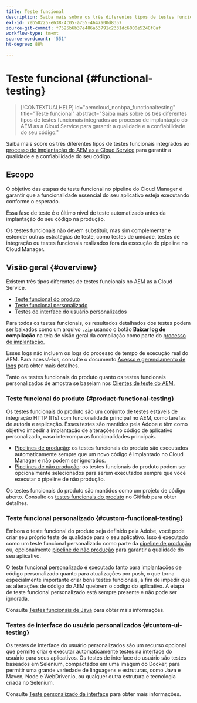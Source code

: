 ```yaml
---
title: Teste funcional
description: Saiba mais sobre os três diferentes tipos de testes funcionais integrados ao processo de implantação do AEM as a Cloud Service para garantir a qualidade e a confiabilidade do seu código.
exl-id: 7eb50225-e638-4c05-a755-4647a00d8357
source-git-commit: f7525b6b37e486a53791c2331dc6000e5248f8af
workflow-type: tm+mt
source-wordcount: '551'
ht-degree: 88%

---
```



# Teste funcional {#functional-testing}

>[!CONTEXTUALHELP]
>id="aemcloud_nonbpa_functionaltesting"
>title="Teste funcional"
>abstract="Saiba mais sobre os três diferentes tipos de testes funcionais integrados ao processo de implantação do AEM as a Cloud Service para garantir a qualidade e a confiabilidade do seu código."

Saiba mais sobre os três diferentes tipos de testes funcionais integrados ao [processo de implantação do AEM as a Cloud Service](/help/implementing/cloud-manager/deploy-code.md) para garantir a qualidade e a confiabilidade do seu código.

## Escopo

O objetivo das etapas de teste funcional no pipeline do Cloud Manager é garantir que a funcionalidade essencial do seu aplicativo esteja executando conforme o esperado.

Essa fase de teste é o último nível de teste automatizado antes da implantação do seu código na produção.

Os testes funcionais não devem substituir, mas sim complementar e estender outras estratégias de teste, como testes de unidade,
testes de integração ou testes funcionais realizados fora da execução do pipeline no Cloud Manager.

## Visão geral {#overview}

Existem três tipos diferentes de testes funcionais no AEM as a Cloud Service.

* [Teste funcional do produto](#product-functional-testing)
* [Teste funcional personalizado](#custom-functional-testing)
* [Testes de interface do usuário personalizados](#custom-ui-testing)

Para todos os testes funcionais, os resultados detalhados dos testes podem ser baixados como um arquivo `.zip` usando o botão **Baixar log de compilação** na tela de visão geral da compilação como parte do [processo de implantação.](/help/implementing/cloud-manager/deploy-code.md)

Esses logs não incluem os logs do processo de tempo de execução real do AEM. Para acessá-los, consulte o documento [Acesso e gerenciamento de logs](/help/implementing/cloud-manager/manage-logs.md) para obter mais detalhes.

Tanto os testes funcionais do produto quanto os testes funcionais personalizados de amostra se baseiam nos [Clientes de teste do AEM.](https://github.com/adobe/aem-testing-clients)

### Teste funcional do produto {#product-functional-testing}

Os testes funcionais do produto são um conjunto de testes estáveis de integração HTTP (ITs) com funcionalidade principal no AEM, como tarefas de autoria e replicação. Esses testes são mantidos pela Adobe e têm como objetivo impedir a implantação de alterações no código de aplicativo personalizado, caso interrompa as funcionalidades principais.

* [Pipelines de produção](/help/implementing/cloud-manager/configuring-pipelines/configuring-production-pipelines.md): os testes funcionais do produto são executados automaticamente sempre que um novo código é implantado no Cloud Manager e não podem ser ignorados.
* [Pipelines de não produção](/help/implementing/cloud-manager/configuring-pipelines/configuring-non-production-pipelines.md): os testes funcionais do produto podem ser opcionalmente selecionados para serem executados sempre que você executar o pipeline de não produção.

Os testes funcionais do produto são mantidos como um projeto de código aberto. Consulte os [testes funcionais do produto](https://github.com/adobe/aem-test-samples/tree/aem-cloud/smoke) no GitHub para obter detalhes.

### Teste funcional personalizado {#custom-functional-testing}

Embora o teste funcional do produto seja definido pela Adobe, você pode criar seu próprio teste de qualidade para o seu aplicativo. Isso é executado como um teste funcional personalizado como parte da [pipeline de produção](/help/implementing/cloud-manager/configuring-pipelines/configuring-production-pipelines.md) ou, opcionalmente [pipeline de não produção](/help/implementing/cloud-manager/configuring-pipelines/configuring-non-production-pipelines.md) para garantir a qualidade do seu aplicativo.

O teste funcional personalizado é executado tanto para implantações de código personalizado quanto para atualizações por push, o que torna especialmente importante criar bons testes funcionais, a fim de impedir que as alterações de código do AEM quebrem o código do aplicativo. A etapa de teste funcional personalizado está sempre presente e não pode ser ignorada.

Consulte [Testes funcionais de Java](/help/implementing/cloud-manager/java-functional-testing.md) para obter mais informações.


### Testes de interface do usuário personalizados {#custom-ui-testing}

Os testes de interface do usuário personalizados são um recurso opcional que permite criar e executar automaticamente testes na interface do usuário para seus aplicativos. Os testes de interface do usuário são testes baseados em Selenium, compactados em uma imagem do Docker, para permitir uma grande variedade de linguagens e estruturas, como Java e Maven, Node e WebDriver.io, ou qualquer outra estrutura e tecnologia criada no Selenium.

Consulte [Teste personalizado da interface](/help/implementing/cloud-manager/ui-testing.md#custom-ui-testing) para obter mais informações.

